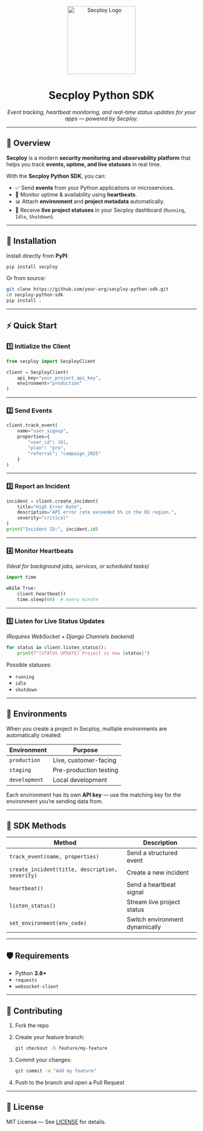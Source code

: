 <p align="center">
  <img src="https://secploy.vercel.app/logo.png" alt="Secploy Logo" width="180">
</p>

<h1 align="center">Secploy Python SDK</h1>

<p align="center">
  <em>Event tracking, heartbeat monitoring, and real-time status updates for your apps — powered by Secploy.</em>
</p>

---

## 📌 Overview

**Secploy** is a modern **security monitoring and observability platform** that helps you track **events, uptime, and live statuses** in real time.

With the **Secploy Python SDK**, you can:
- ✅ Send **events** from your Python applications or microservices.
- 💓 Monitor uptime & availability using **heartbeats**.
- 📊 Attach **environment** and **project metadata** automatically.
- 📡 Receive **live project statuses** in your Secploy dashboard (`Running`, `Idle`, `Shutdown`).

---

## 🚀 Installation

Install directly from **PyPI**:

```bash
pip install secploy
````

Or from source:

```bash
git clone https://github.com/your-org/secploy-python-sdk.git
cd secploy-python-sdk
pip install .
```

---

## ⚡ Quick Start

### 1️⃣ Initialize the Client

```python
from secploy import SecployClient

client = SecployClient(
    api_key="your_project_api_key",
    environment="production"
)
```

---

### 2️⃣ Send Events

```python
client.track_event(
    name="user_signup",
    properties={
        "user_id": 101,
        "plan": "pro",
        "referral": "campaign_2025"
    }
)
```

---

### 3️⃣ Report an Incident

```python
incident = client.create_incident(
    title="High Error Rate",
    description="API error rate exceeded 5% in the EU region.",
    severity="critical"
)
print("Incident ID:", incident.id)
```

---

### 4️⃣ Monitor Heartbeats

*(Ideal for background jobs, services, or scheduled tasks)*

```python
import time

while True:
    client.heartbeat()
    time.sleep(60)  # every minute
```

---

### 5️⃣ Listen for Live Status Updates

*(Requires WebSocket + Django Channels backend)*

```python
for status in client.listen_status():
    print(f"[STATUS UPDATE] Project is now {status}")
```

Possible statuses:

* `running`
* `idle`
* `shutdown`

---

## 📌 Environments

When you create a project in Secploy, multiple environments are automatically created:

| Environment   | Purpose                |
| ------------- | ---------------------- |
| `production`  | Live, customer-facing  |
| `staging`     | Pre-production testing |
| `development` | Local development      |

Each environment has its own **API key** — use the matching key for the environment you’re sending data from.

---

## 📡 SDK Methods

| Method                                          | Description                    |
| ----------------------------------------------- | ------------------------------ |
| `track_event(name, properties)`                 | Send a structured event        |
| `create_incident(title, description, severity)` | Create a new incident          |
| `heartbeat()`                                   | Send a heartbeat signal        |
| `listen_status()`                               | Stream live project status     |
| `set_environment(env_code)`                     | Switch environment dynamically |

---

## 🛡 Requirements

* Python **3.8+**
* `requests`
* `websocket-client`

---

## 🤝 Contributing

1. Fork the repo
2. Create your feature branch:

   ```bash
   git checkout -b feature/my-feature
   ```
3. Commit your changes:

   ```bash
   git commit -m "Add my feature"
   ```
4. Push to the branch and open a Pull Request

---

## 📄 License

MIT License — See [LICENSE](LICENSE) for details.

